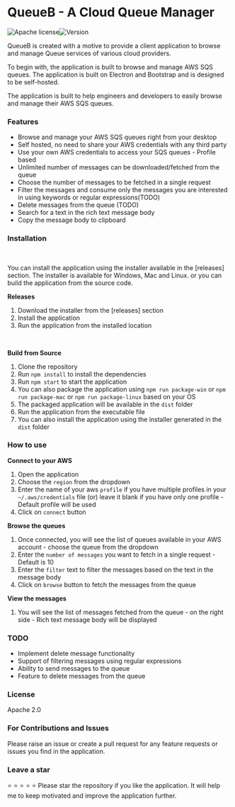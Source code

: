 # QueueB - A Cloud Queue Manager
![Apache license](https://img.shields.io/badge/License-Apache%202.0-greeb.svg)![Version](https://img.shields.io/badge/version-1.0.0-blue)


QueueB is created with a motive to provide a client application to browse and manage Queue services of various cloud providers. 

To begin with, the application is built to browse and manage AWS SQS queues. The application is built on Electron and Bootstrap and is designed to be self-hosted. 

The application is built to help engineers and developers to easily browse and manage their AWS SQS queues.


### Features

- Browse and manage your AWS SQS queues right from your desktop
- Self hosted, no need to share your AWS credentials with any third party
- Use your own AWS credentials to access your SQS queues - Profile based
- Unlimited number of messages can be downloaded/fetched from the queue
- Choose the number of messages to be fetched in a single request
- Filter the messages and consume only the messages you are interested in using keywords or regular expressions(TODO)
- Delete messages from the queue (TODO)
- Search for a text in the rich text message body
- Copy the message body to clipboard


### Installation
&nbsp;

You can install the application using the installer available in the [releases] section. The installer is available for Windows, Mac and Linux.  or you can build the application from the source code.

**Releases**
1. Download the installer from the [releases] section
2. Install the application
3. Run the application from the installed location

&nbsp;

**Build from Source**
1. Clone the repository
2. Run `npm install` to install the dependencies
3. Run `npm start` to start the application
4. You can also package the application using `npm run package-win` or `npm run package-mac` or `npm run package-linux` based on your OS
5. The packaged application will be available in the `dist` folder
6. Run the application from the executable file
7. You can also install the application using the installer generated in the `dist` folder


### How to use

**Connect to your AWS**

1. Open the application
2. Choose the `region` from the dropdown
3. Enter the name of your aws `profile` if you have multiple profiles in your `~/.aws/credentials` file (or) leave it blank if you have only one profile - Default profile will be used
4. Click on `connect` button

**Browse the queues**

1. Once connected, you will see the list of queues available in your AWS account - choose the queue from the dropdown
2. Enter the `number of messages` you want to fetch in a single request - Default is 10
3. Enter the `filter` text to filter the messages based on the text in the message body
4. Click on `browse` button to fetch the messages from the queue
   
**View the messages**
1. You will see the list of messages fetched from the queue - on the right side - Rich text message body will be displayed


### TODO

- Implement delete message functionality
- Support of filtering messages using regular expressions
- Ability to send messages to the queue
- Feature to delete messages from the queue

### License
Apache 2.0

### For Contributions and Issues
Please raise an issue or create a pull request for any feature requests or issues you find in the application. 

### Leave a star
:star: :star: :star: :star: :star:
Please star the repository if you like the application. It will help me to keep motivated and improve the application further.